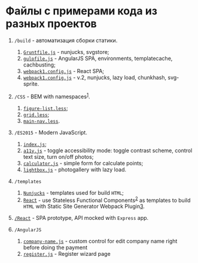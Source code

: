 # Файлы с примерами кода из разных проектов
1. `/build` - автоматизация сборки статики.
    1. [`Gruntfile.js`](/build/Gruntfile.js) - nunjucks, svgstore;
    1. [`gulpfile.js`](/build/gulpfile.js) - AngularJS SPA, environments, templatecache, cachbusting;
    1. [`webpack1.config.js`](/build/webpack1.config.js) - React SPA;
    1. [`webpack1.config.js`](/build/webpack2.config.js) - v.2, nunjucks, lazy load, chunkhash, svg-sprite.

1. `/CSS` - BEM with namespaces<sup>[1]</sup>.
    1. [`figure-list.less`](/CSS/figure-list.less);
    1. [`grid.less`](/CSS/grid.less);
    1. [`main-nav.less`](/CSS/main-nav.less).

1. `/ES2015` - Modern JavaScript.
    1. [`index.js`](/ES2015/index.js);
    1. [`a11y.js`](/ES2015/a11y.js) - toggle accessibility mode: toggle contrast scheme, control text size, turn on/off photos;
    1. [`calculator.js`](/ES2015/calculator.js) - simple form for calculate points;
    1. [`lightbox.js`](/ES2015/lightbox.js) - photogallery with lazy load.

1. `/templates`
    1. [`Nunjucks`](/templates/Nunjucks) - templates used for build `HTML`;
    1. [`React`](/templates/React) - use Stateless Functional Components<sup>[2]</sup> as templates to build `HTML` with Static Site Generator Webpack Plugin[3].

1. [`/React`](/React) - SPA prototype, API mocked with `Express` app.

1. `/AngularJS`
    1. [`company-name.js`](/AngularJS/company-name.js) - custom control for edit company name right before doing the payment
    1. [`register.js`](/AngularJS/register.js) - Register wizard page


[1]: https://csswizardry.com/2015/03/more-transparent-ui-code-with-namespaces/

[2]: https://hackernoon.com/react-stateless-functional-components-nine-wins-you-might-have-overlooked-997b0d933dbc

[3]: https://github.com/markdalgleish/static-site-generator-webpack-plugin